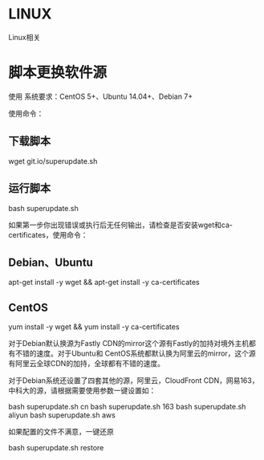 # LINUX
Linux相关



# 脚本更换软件源
使用
系统要求：CentOS 5+、Ubuntu 14.04+、Debian 7+

使用命令：

## 下载脚本
wget git.io/superupdate.sh
## 运行脚本
bash superupdate.sh

如果第一步你出现错误或执行后无任何输出，请检查是否安装wget和ca-certificates，使用命令：

## Debian、Ubuntu

apt-get install -y wget && apt-get install -y ca-certificates

## CentOS
yum install -y wget && yum install -y ca-certificates

对于Debian默认换源为Fastly CDN的mirror这个源有Fastly的加持对境外主机都有不错的速度。对于Ubuntu和 CentOS系统都默认换为阿里云的mirror，这个源有阿里云全球CDN的加持，全球都有不错的速度。

对于Debian系统还设置了四套其他的源，阿里云，CloudFront CDN，网易163，中科大的源，请根据需要使用参数一键设置如：

bash superupdate.sh cn
bash superupdate.sh 163
bash superupdate.sh aliyun
bash superupdate.sh aws

如果配置的文件不满意，一键还原

bash superupdate.sh restore
